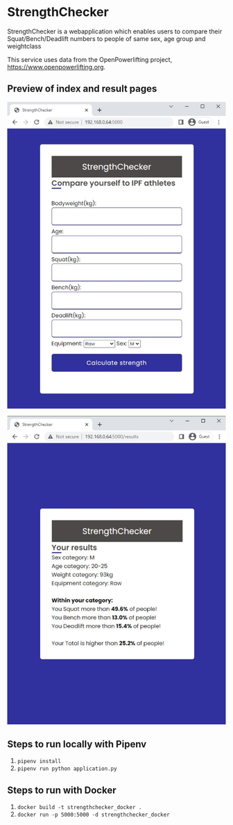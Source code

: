 # StrengthChecker
StrengthChecker is a webapplication which enables users to compare their Squat/Bench/Deadlift numbers to people of same sex, age group and weightclass

This service uses data from the OpenPowerlifting project, https://www.openpowerlifting.org.

## Preview of index and result pages

![](static/images/Home_page.JPG)

![](static/images/results_page.JPG)

## Steps to run locally with Pipenv
1. `pipenv install`
2. `pipenv run python application.py`

## Steps to run with Docker
1. `docker build -t strengthchecker_docker .`
2. `docker run -p 5000:5000 -d strengthchecker_docker`

